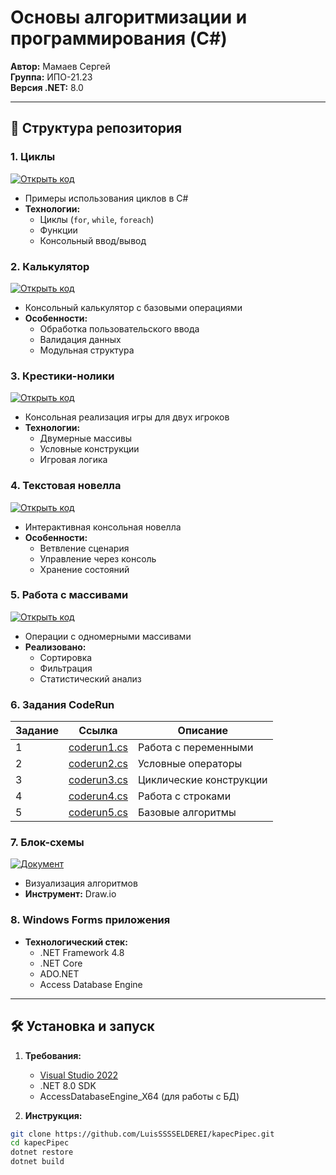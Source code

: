 # Основы алгоритмизации и программирования (C#)

**Автор:** Мамаев Сергей  
**Группа:** ИПО-21.23  
**Версия .NET:** 8.0  

---

## 📂 Структура репозитория

### 1. Циклы
[![Открыть код](https://img.shields.io/badge/Код-ЦИКЛЫ-blue)](https://github.com/LuisSSSSELDEREI/kapecPipec/tree/main/cicli)
- Примеры использования циклов в C#
- **Технологии:**
  - Циклы (`for`, `while`, `foreach`)
  - Функции
  - Консольный ввод/вывод

### 2. Калькулятор
[![Открыть код](https://img.shields.io/badge/Код-КАЛЬКУЛЯТОР-green)](https://github.com/LuisSSSSELDEREI/kapecPipec/blob/main/kalk.cs)
- Консольный калькулятор с базовыми операциями
- **Особенности:**
  - Обработка пользовательского ввода
  - Валидация данных
  - Модульная структура

### 3. Крестики-нолики
[![Открыть код](https://img.shields.io/badge/Код-КРЕСТИКИ--НОЛИКИ-red)](https://github.com/LuisSSSSELDEREI/kapecPipec/blob/main/krestiki-noliki.cs)
- Консольная реализация игры для двух игроков
- **Технологии:**
  - Двумерные массивы
  - Условные конструкции
  - Игровая логика

### 4. Текстовая новелла
[![Открыть код](https://img.shields.io/badge/Код-НОВЕЛЛА-purple)](https://github.com/LuisSSSSELDEREI/kapecPipec/blob/main/novella.cs)
- Интерактивная консольная новелла
- **Особенности:**
  - Ветвление сценария
  - Управление через консоль
  - Хранение состояний

### 5. Работа с массивами
[![Открыть код](https://img.shields.io/badge/Код-МАССИВЫ-orange)](https://github.com/LuisSSSSELDEREI/kapecPipec/tree/main/masivi)
- Операции с одномерными массивами
- **Реализовано:**
  - Сортировка
  - Фильтрация
  - Статистический анализ

### 6. Задания CodeRun
| Задание | Ссылка | Описание |
|---------|--------|----------|
| 1 | [coderun1.cs](https://github.com/LuisSSSSELDEREI/kapecPipec/blob/main/coderun1.cs) | Работа с переменными |
| 2 | [coderun2.cs](https://github.com/LuisSSSSELDEREI/kapecPipec/blob/main/coderun2.cs) | Условные операторы |
| 3 | [coderun3.cs](https://github.com/LuisSSSSELDEREI/kapecPipec/blob/main/coderun3.cs) | Циклические конструкции |
| 4 | [coderun4.cs](https://github.com/LuisSSSSELDEREI/kapecPipec/blob/main/coderun4.cs) | Работа с строками |
| 5 | [coderun5.cs](https://github.com/LuisSSSSELDEREI/kapecPipec/blob/main/coderun5.cs) | Базовые алгоритмы |

### 7. Блок-схемы
[![Документ](https://img.shields.io/badge/Документ-БЛОК--СХЕМА-yellow)](https://github.com/LuisSSSSELDEREI/kapecPipec/blob/main/%D0%B1%D0%BB%D0%BE%D0%BA-%D1%81%D1%85%D0%B5%D0%BC%D0%B0l.docx)
- Визуализация алгоритмов
- **Инструмент:** Draw.io

### 8. Windows Forms приложения
- **Технологический стек:**
  - .NET Framework 4.8
  - .NET Core
  - ADO.NET
  - Access Database Engine

---

## 🛠️ Установка и запуск

1. **Требования:**
   - [Visual Studio 2022](https://visualstudio.microsoft.com/ru/vs/community/)
   - .NET 8.0 SDK
   - AccessDatabaseEngine_X64 (для работы с БД)

2. **Инструкция:**
```bash
git clone https://github.com/LuisSSSSELDEREI/kapecPipec.git
cd kapecPipec
dotnet restore
dotnet build
